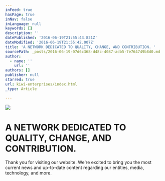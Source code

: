 ```yaml
---
inFeed: true
hasPage: true
inNav: false
inLanguage: null
keywords: []
description: ''
datePublished: '2016-06-19T21:55:43.821Z'
dateModified: '2016-06-19T21:55:42.007Z'
title: 'A NETWORK DEDICATED TO QUALITY, CHANGE, AND CONTRIBUTION. '
sourcePath: _posts/2016-06-19-07d6c368-d48c-4087-adb5-7e764749b8d0.md
author:
  - name: ''
    url: ''
authors: []
publisher: null
starred: true
url: kiwi-enterprises/index.html
_type: Article

---
```

![](https://the-grid-user-content.s3-us-west-2.amazonaws.com/a94a2751-1f15-4edc-9a4c-07788fdd9c2f.png)

# A NETWORK DEDICATED TO QUALITY, CHANGE, AND CONTRIBUTION. 

Thank you for visiting our website. We're excited to bring you the most current news and up-to-date content regarding our entities, media, technology, and more.
